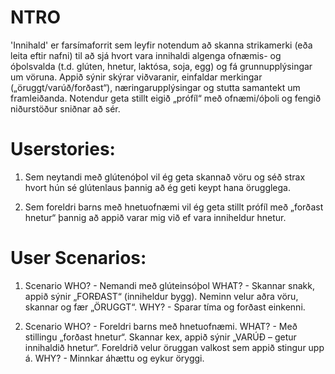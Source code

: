 # NTRO
'Innihald' er farsímaforrit sem leyfir notendum að skanna strikamerki (eða leita eftir nafni) til að sjá hvort vara innihaldi algenga ofnæmis- og óþolsvalda (t.d. glúten, hnetur, laktósa, soja, egg) og fá grunnupplýsingar um vöruna. Appið sýnir skýrar viðvaranir, einfaldar merkingar („öruggt/varúð/forðast“), næringarupplýsingar og stutta samantekt um framleiðanda. Notendur geta stillt eigið „prófíl“ með ofnæmi/óþoli og fengið niðurstöður sniðnar að sér.

# Userstories:

1. Sem neytandi með glútenóþol vil ég geta skannað vöru og séð strax hvort hún sé glútenlaus þannig að ég geti keypt hana örugglega.

2. Sem foreldri barns með hnetuofnæmi vil ég geta stillt prófíl með „forðast hnetur“ þannig að appið varar mig við ef vara inniheldur hnetur.

# User Scenarios:

1. Scenario
WHO? - Nemandi með glúteinsóþol
WHAT? - Skannar snakk, appið sýnir „FORÐAST“ (inniheldur bygg). Neminn velur aðra vöru, skannar og fær „ÖRUGGT“.
WHY? - Sparar tíma og forðast einkenni.

2. Scenario
WHO? - Foreldri barns með hnetuofnæmi.
WHAT? - Með stillingu „forðast hnetur“. Skannar kex, appið sýnir „VARÚÐ – getur innihaldið hnetur“. Foreldrið velur öruggan valkost sem appið stingur upp á.
WHY? - Minnkar áhættu og eykur öryggi.

